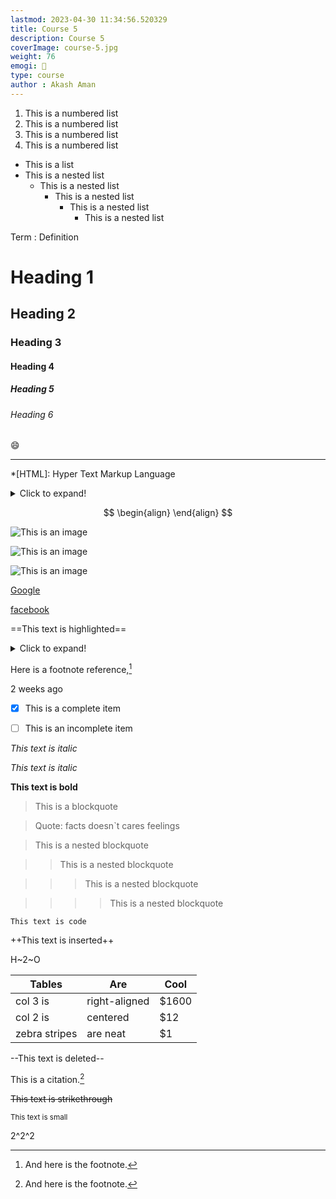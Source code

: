 ```yaml
---
lastmod: 2023-04-30 11:34:56.520329
title: Course 5
description: Course 5
coverImage: course-5.jpg
weight: 76
emogi: 🤥
type: course
author : Akash Aman
---
```



1. This is a numbered list
2. This is a numbered list
3. This is a numbered list
4. This is a numbered list
- This is a list
- This is a nested list
	- This is a nested list
		- This is a nested list
			- This is a nested list
				- This is a nested list


Term
: Definition


# Heading 1 
## Heading 2 
### Heading 3 
#### Heading 4 
##### Heading 5 
###### Heading 6 


:smile:


---


*[HTML]: Hyper Text Markup Language


<details>
<summary>Click to expand!</summary>
</details>


$$
\begin{align}
\end{align}
$$


![This is an image](https://www.google.com/images/branding/googlelogo/1x/googlelogo_color_272x92dp.png)

![This is an image](https://images.pexels.com/photos/14980905/pexels-photo-14980905.jpeg "This is a title")

![This is an image](https://images.pexels.com/photos/1612351/pexels-photo-1612351.jpeg)


[Google](https://www.google.com)

[facebook](https://www.facebook.com "This is a title")


==This text is highlighted==


<details>
<summary>Click to expand!</summary>
</details>


Here is a footnote reference,[^1]
[^1]: And here is the footnote.


<time datetime="2013-04-06T12:32+00:00">2 weeks ago</time>


- [x] This is a complete item
- [ ] This is an incomplete item


*This text is italic*

_This text is italic_


**This text is bold**


> This is a blockquote

> Quote: facts doesn`t cares feelings 

> This is a nested blockquote

>> This is a nested blockquote

>>> This is a nested blockquote

>>>> This is a nested blockquote


`This text is code`


++This text is inserted++


H~2~O


| Tables | Are | Cool |
| --- | --- | --- |
| col 3 is | right-aligned | $1600 |
| col 2 is | centered | $12 |
| zebra stripes | are neat | $1 |


--This text is deleted--


This is a citation.[^1]
[^1]: This is a citation.


~~This text is strikethrough~~


<sub>This text is small</sub>


2^2^2
